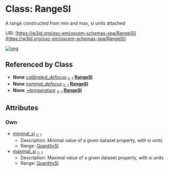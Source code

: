 
# Class: RangeSI

A range constructed from min and max, si units attached

URI: [https://w3id.org/osc-em/oscem-schemas-spa/RangeSI](https://w3id.org/osc-em/oscem-schemas-spa/RangeSI)


[![img](https://yuml.me/diagram/nofunky;dir:TB/class/[QuantitySI]<maximal_si%200..1-++[RangeSI],[QuantitySI]<minimal_si%200..1-++[RangeSI],[Acquisition]++-%20calibrated_defocus%200..1>[RangeSI],[Acquisition]++-%20nominal_defocus%200..1>[RangeSI],[Acquisition]++-%20temperature%200..1>[RangeSI],[QuantitySI],[Acquisition])](https://yuml.me/diagram/nofunky;dir:TB/class/[QuantitySI]<maximal_si%200..1-++[RangeSI],[QuantitySI]<minimal_si%200..1-++[RangeSI],[Acquisition]++-%20calibrated_defocus%200..1>[RangeSI],[Acquisition]++-%20nominal_defocus%200..1>[RangeSI],[Acquisition]++-%20temperature%200..1>[RangeSI],[QuantitySI],[Acquisition])

## Referenced by Class

 *  **None** *[calibrated_defocus](calibrated_defocus.md)*  <sub>0..1</sub>  **[RangeSI](RangeSI.md)**
 *  **None** *[nominal_defocus](nominal_defocus.md)*  <sub>0..1</sub>  **[RangeSI](RangeSI.md)**
 *  **None** *[➞temperature](temperature_range.md)*  <sub>0..1</sub>  **[RangeSI](RangeSI.md)**

## Attributes


### Own

 * [minimal_si](minimal_si.md)  <sub>0..1</sub>
     * Description: Minimal value of a given dataset property, with si units
     * Range: [QuantitySI](QuantitySI.md)
 * [maximal_si](maximal_si.md)  <sub>0..1</sub>
     * Description: Maximal value of a given dataset property, with si units
     * Range: [QuantitySI](QuantitySI.md)
